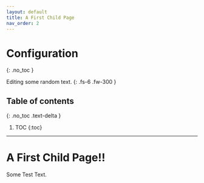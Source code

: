 ```yaml
---
layout: default
title: A First Child Page
nav_order: 2
---
```

# Configuration
{: .no_toc }

Editing some random text.
{: .fs-6 .fw-300 }

## Table of contents
{: .no_toc .text-delta }

1. TOC
{:toc}

---


A First Child Page!!
=====

Some Test Text.

